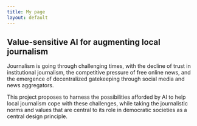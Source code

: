 ```yaml
---
title: My page
layout: default
---
```


## Value-sensitive AI for augmenting local journalism

Journalism is going through challenging times, with the decline of trust in institutional journalism, the competitive pressure of free online news, and the emergence of decentralized gatekeeping through social media and news aggregators.

This project proposes to harness the possibilities afforded by AI to help local journalism cope with these challenges, while taking the journalistic norms and values that are central to its role in democratic societies as a central design principle.
